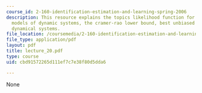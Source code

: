 ```yaml
---
course_id: 2-160-identification-estimation-and-learning-spring-2006
description: This resource explains the topics likelihood function for probabilistic
  models of dynamic systems, the cramer-rao lower bound, best unbiased estimates for
  dynamical systems.
file_location: /coursemedia/2-160-identification-estimation-and-learning-spring-2006/cbd91572265d111ef7c7e38f80d5dda6_lecture_20.pdf
file_type: application/pdf
layout: pdf
title: lecture_20.pdf
type: course
uid: cbd91572265d111ef7c7e38f80d5dda6

---
```

None